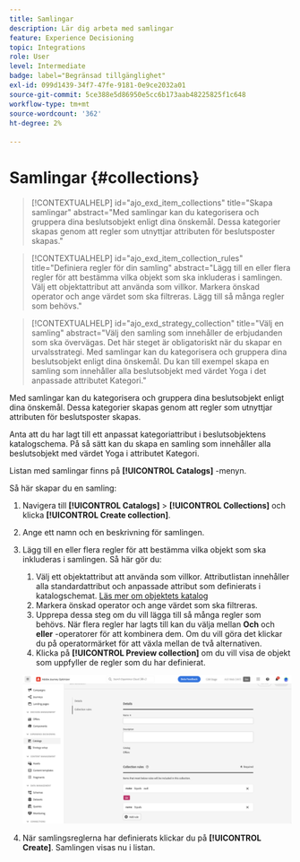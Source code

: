 ```yaml
---
title: Samlingar
description: Lär dig arbeta med samlingar
feature: Experience Decisioning
topic: Integrations
role: User
level: Intermediate
badge: label="Begränsad tillgänglighet"
exl-id: 099d1439-34f7-47fe-9181-0e9ce2032a01
source-git-commit: 5ce388e5d86950e5cc6b173aab48225825f1c648
workflow-type: tm+mt
source-wordcount: '362'
ht-degree: 2%

---
```


# Samlingar {#collections}

>[!CONTEXTUALHELP]
>id="ajo_exd_item_collections"
>title="Skapa samlingar"
>abstract="Med samlingar kan du kategorisera och gruppera dina beslutsobjekt enligt dina önskemål. Dessa kategorier skapas genom att regler som utnyttjar attributen för beslutsposter skapas."

>[!CONTEXTUALHELP]
>id="ajo_exd_item_collection_rules"
>title="Definiera regler för din samling"
>abstract="Lägg till en eller flera regler för att bestämma vilka objekt som ska inkluderas i samlingen. Välj ett objektattribut att använda som villkor. Markera önskad operator och ange värdet som ska filtreras. Lägg till så många regler som behövs."

>[!CONTEXTUALHELP]
>id="ajo_exd_strategy_collection"
>title="Välj en samling"
>abstract="Välj den samling som innehåller de erbjudanden som ska övervägas. Det här steget är obligatoriskt när du skapar en urvalsstrategi. Med samlingar kan du kategorisera och gruppera dina beslutsobjekt enligt dina önskemål. Du kan till exempel skapa en samling som innehåller alla beslutsobjekt med värdet Yoga i det anpassade attributet Kategori."

Med samlingar kan du kategorisera och gruppera dina beslutsobjekt enligt dina önskemål. Dessa kategorier skapas genom att regler som utnyttjar attributen för beslutsposter skapas.

Anta att du har lagt till ett anpassat kategoriattribut i beslutsobjektens katalogschema. På så sätt kan du skapa en samling som innehåller alla beslutsobjekt med värdet Yoga i attributet Kategori.

Listan med samlingar finns på **[!UICONTROL  Catalogs]** -menyn.

Så här skapar du en samling:

1. Navigera till **[!UICONTROL  Catalogs]** > **[!UICONTROL Collections]** och klicka **[!UICONTROL Create collection]**.
1. Ange ett namn och en beskrivning för samlingen.
1. Lägg till en eller flera regler för att bestämma vilka objekt som ska inkluderas i samlingen. Så här gör du:

   1. Välj ett objektattribut att använda som villkor. Attributlistan innehåller alla standardattribut och anpassade attribut som definierats i katalogschemat. [Läs mer om objektets katalog](catalogs.md)
   1. Markera önskad operator och ange värdet som ska filtreras.
   1. Upprepa dessa steg om du vill lägga till så många regler som behövs. När flera regler har lagts till kan du välja mellan **Och** och **eller** -operatorer för att kombinera dem. Om du vill göra det klickar du på operatormärket för att växla mellan de två alternativen.
   1. Klicka på **[!UICONTROL Preview collection]** om du vill visa de objekt som uppfyller de regler som du har definierat.

   ![](assets/collection-create.png)

1. När samlingsreglerna har definierats klickar du på **[!UICONTROL Create]**. Samlingen visas nu i listan.
